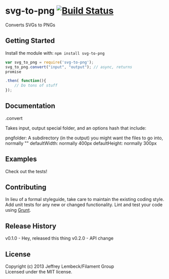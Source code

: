 # svg-to-png [![Build Status](https://secure.travis-ci.org/filamentgroup/svg-to-png.png?branch=master)](http://travis-ci.org/filamentgroup/svg-to-png)

Converts SVGs to PNGs

## Getting Started
Install the module with: `npm install svg-to-png`

```javascript
var svg_to_png = require('svg-to-png');
svg_to_png.convert("input", "output"); // async, returns
promise

.then( function(){
	// Do tons of stuff
});

```

## Documentation
.convert

Takes input, output special folder, and an options hash that include:

pngfolder: A subdirectory (in the output) you might want the files to go into, normally ""
defaultWidth: normally 400px
defaultHeight: normally 300px

## Examples
Check out the tests!

## Contributing
In lieu of a formal styleguide, take care to maintain the existing coding style. Add unit tests for any new or changed functionality. Lint and test your code using [Grunt](http://gruntjs.com/).

## Release History
v0.1.0 - Hey, released this thing
v0.2.0 - API change

## License
Copyright (c) 2013 Jeffrey Lembeck/Filament Group  
Licensed under the MIT license.
